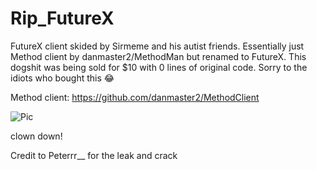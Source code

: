 # Rip_FutureX
FutureX client skided by Sirmeme and his autist friends. Essentially just Method client by danmaster2/MethodMan but renamed to FutureX. This dogshit was being sold for $10 with 0 lines of original code. Sorry to the idiots who bought this 😂

Method client:
https://github.com/danmaster2/MethodClient

![Pic](https://media.discordapp.net/attachments/738013323995381852/843501476160602162/5EDCBE82-2BF7-41AE-82E1-92C95ED258D4.jpeg?width=1614&height=1030)


clown down!


Credit to Peterrr__ for the leak and crack

